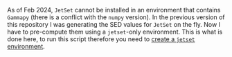 As of Feb 2024, `JetSet` cannot be installed in an environment that contains `Gammapy`
(there is a conflict with the `numpy` version). In the previous version of this repository
I was generating the SED values for `JetSet` on the fly. Now I have to pre-compute them
using a `jetset`-only environment. This is what is done here, to run this script therefore
you need to [create a `jetset` environment](https://github.com/andreatramacere/jetset?tab=readme-ov-file#installation).